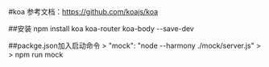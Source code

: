 #koa
参考文档：https://github.com/koajs/koa

##安装
npm install koa koa-router koa-body --save-dev

##packge.json加入启动命令
    > "mock": "node --harmony ./mock/server.js"
    > 
    > npm run mock


